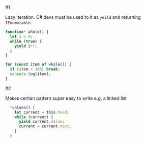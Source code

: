 #1 

Lazy iteration. C# devs must be used to it as `yeild` and returning `IEnumerable`. 

```js
function* whole() {
  let i = 0;
  while (true) {
    yield i++;
  }
}

for (const item of whole()) {
  if (item > 100) break;
  console.log(item);
}
```

#2

Makes certian pattern super easy to write e.g. a linked list

```js
  *values() {
    let current = this.head;
    while (current) {
      yield current.value;
      current = current.next;
    }
  }
```